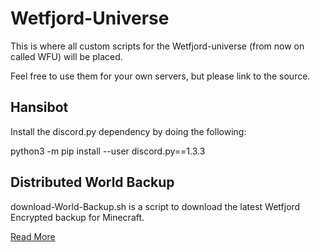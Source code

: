 # Wetfjord-Universe

This is where all custom scripts for the Wetfjord-universe (from now on called WFU) will be placed.

Feel free to use them for your own servers, but please link to the source.


## Hansibot

Install the discord.py dependency by doing the following:

python3 -m pip install --user discord.py==1.3.3


## Distributed World Backup
download-World-Backup.sh is a script to download the latest Wetfjord Encrypted backup for Minecraft.

[Read More](Distributed-World-Backup/README.md)
